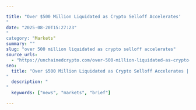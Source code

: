 ```yaml
---

title: "Over $500 Million Liquidated as Crypto Selloff Accelerates'"
date: "2025-08-20T15:27:23""
category: "Markets"
summary: ""
slug: "over 500 million liquidated as crypto selloff accelerates"
source_urls:
  - "https://unchainedcrypto.com/over-500-million-liquidated-as-crypto-selloff-accelerates/"
seo:
  title: "Over $500 Million Liquidated as Crypto Selloff Accelerates | Hash n Hedge'"
  description: ""
  keywords: ["news", "markets", "brief"]

---
```



